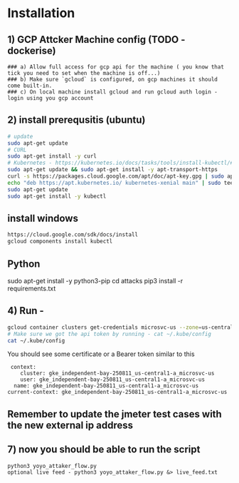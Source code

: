 # Installation

## 1) GCP Attcker Machine config (TODO - dockerise)
    ### a) Allow full access for gcp api for the machine ( you know that tick you need to set when the machine is off...)
    ### b) Make sure `gcloud` is configured, on gcp machines it should come built-in.
    ### c) On local machine install gcloud and run gcloud auth login - login using you gcp account

## 2) install prerequsitis (ubuntu)
```sh
# update
sudo apt-get update
# CURL
sudo apt-get install -y curl
# Kubernetes - https://kubernetes.io/docs/tasks/tools/install-kubectl/#install-kubectl-on-linux
sudo apt-get update && sudo apt-get install -y apt-transport-https
curl -s https://packages.cloud.google.com/apt/doc/apt-key.gpg | sudo apt-key add -
echo "deb https://apt.kubernetes.io/ kubernetes-xenial main" | sudo tee -a /etc/apt/sources.list.d/kubernetes.list
sudo apt-get update
sudo apt-get install -y kubectl
```
## install windows
```bash
https://cloud.google.com/sdk/docs/install
gcloud components install kubectl
```
## Python
sudo apt-get install -y python3-pip
cd attacks
pip3 install -r requirements.txt
## 4) Run - 
```sh
gcloud container clusters get-credentials microsvc-us --zone=us-central1-a
# Make sure we got the api token by running - cat ~/.kube/config
cat ~/.kube/config
```
You should see some certificate or a Bearer token similar to this
```
 context:
    cluster: gke_independent-bay-250811_us-central1-a_microsvc-us
    user: gke_independent-bay-250811_us-central1-a_microsvc-us
  name: gke_independent-bay-250811_us-central1-a_microsvc-us
current-context: gke_independent-bay-250811_us-central1-a_microsvc-us
```

## Remember to update the jmeter test cases with the new external ip address
## 7) now you should be able to run the script
``` Run the test
python3 yoyo_attaker_flow.py
optional live feed - python3 yoyo_attaker_flow.py &> live_feed.txt
```